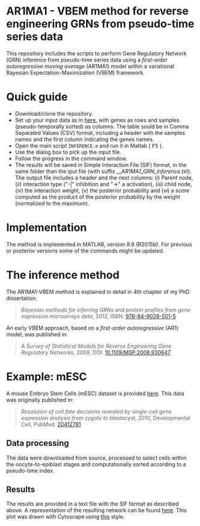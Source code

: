 AR1MA1 - VBEM method for reverse engineering GRNs from pseudo-time series data
====

This repository includes the scripts to perform Gene Regulatory Network (GRN) inference from pseudo-time series data using a *first-order autoregressive moving average* (AR1MA1) model within a variational Bayesian Expectation-Maximization (VBEM) framework.


# Quick guide

- Download/clone the repository.
- Set up your input data as in [here](https://github.com/mscastillo/GRNVBEM/blob/master/mESC/embryo.csv), with genes as rows and samples (pseudo-temporally sorted) as columns. The table sould be in Comma Separated Values (CSV) format, including a header with the samples names and the first column indicating the genes names.
- Open the main script `INFERENCE.m` and run it in Matlab ( <kbd>F5</kbd> ).
- Use the dialog box to pick up the input file.
- Follow the progress in the command window.
- The results will be saved in Simple Interaction File (SIF) format, in the same folder than the iput file (with suffix *__AR1MA1_GRN_inference.txt*). The output file includes a header and the next columns: (*i*) Parent node, (*ii*) interaction type ("-|" inhibition and "->" a activation), (*iii*) child node, (*iv*) the interaction weight, (*v*) the posterior probability and (*vi*) a score computed as the product of the posterior probability by the weight (normalized to the maximum). 


# Implementation

The method is implemented in MATLAB, version 8.6 (R2015b). For previous or posterior versions some of the commands might be updated.


# The inference method

The AR1MA1-VBEM method is explained in detail in 4th chapter of my PhD dissertation:

> *Bayesian methods for inferring GRNs and protein profiles from gene expression microarrays data*, 2012, ISBN: [978-84-9028-501-5](http://cul.worldcat.org/oclc/870124049)

An early VBEM approach, based on a *first-order autoregressive* (AR1) model, was published in:

> *A Survey of Statistical Models for Reverse Engineering Gene Regulatory Networks*, 2009, DOI: [10.1109/MSP.2008.930647](http://dx.doi.org/10.1109%2FMSP.2008.930647)


# Example: mESC

A mouse Embryo Stem Cells (mESC) dataset is provided [here](https://github.com/mscastillo/GRNVBEM/blob/master/mESC/embryo.csv). This data was originally published in:

> *Resolution of cell fate decisions revealed by single-cell gene expression analysis from zygote to blastocyst*, 2010, Developmental Cell, PubMed: [20412781](http://www.ncbi.nlm.nih.gov/pubmed/20412781)

## Data processing

The data were downloaded from source, processed to select cells within the oocyte-to-epiblast stages and computationally sorted according to a pseudo-time index.

## Results

The results are provided in a text file with the SIF format as described above. A representation of the resulting network can be found [here](https://github.com/mscastillo/GRNVBEM/blob/master/mESC/GRN.pdf). This plot was drawn with Cytoscape using [this](https://github.com/mscastillo/GRNVBEM/blob/master/mESC/GRN_style.xml) style.
